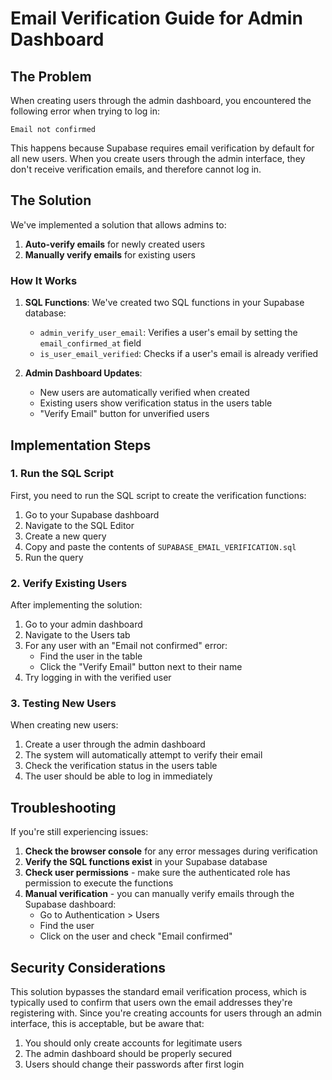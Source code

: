 # Email Verification Guide for Admin Dashboard

## The Problem

When creating users through the admin dashboard, you encountered the following error when trying to log in:

```
Email not confirmed
```

This happens because Supabase requires email verification by default for all new users. When you create users through the admin interface, they don't receive verification emails, and therefore cannot log in.

## The Solution

We've implemented a solution that allows admins to:

1. **Auto-verify emails** for newly created users
2. **Manually verify emails** for existing users

### How It Works

1. **SQL Functions**: We've created two SQL functions in your Supabase database:
   - `admin_verify_user_email`: Verifies a user's email by setting the `email_confirmed_at` field
   - `is_user_email_verified`: Checks if a user's email is already verified

2. **Admin Dashboard Updates**:
   - New users are automatically verified when created
   - Existing users show verification status in the users table
   - "Verify Email" button for unverified users

## Implementation Steps

### 1. Run the SQL Script

First, you need to run the SQL script to create the verification functions:

1. Go to your Supabase dashboard
2. Navigate to the SQL Editor
3. Create a new query
4. Copy and paste the contents of `SUPABASE_EMAIL_VERIFICATION.sql`
5. Run the query

### 2. Verify Existing Users

After implementing the solution:

1. Go to your admin dashboard
2. Navigate to the Users tab
3. For any user with an "Email not confirmed" error:
   - Find the user in the table
   - Click the "Verify Email" button next to their name
4. Try logging in with the verified user

### 3. Testing New Users

When creating new users:

1. Create a user through the admin dashboard
2. The system will automatically attempt to verify their email
3. Check the verification status in the users table
4. The user should be able to log in immediately

## Troubleshooting

If you're still experiencing issues:

1. **Check the browser console** for any error messages during verification
2. **Verify the SQL functions exist** in your Supabase database
3. **Check user permissions** - make sure the authenticated role has permission to execute the functions
4. **Manual verification** - you can manually verify emails through the Supabase dashboard:
   - Go to Authentication > Users
   - Find the user
   - Click on the user and check "Email confirmed"

## Security Considerations

This solution bypasses the standard email verification process, which is typically used to confirm that users own the email addresses they're registering with. Since you're creating accounts for users through an admin interface, this is acceptable, but be aware that:

1. You should only create accounts for legitimate users
2. The admin dashboard should be properly secured
3. Users should change their passwords after first login 